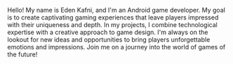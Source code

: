 Hello! My name is Eden Kafni, and I'm an Android game developer. My goal is to create captivating gaming experiences that leave players impressed with their uniqueness and depth. In my projects, I combine technological expertise with a creative approach to game design. I'm always on the lookout for new ideas and opportunities to bring players unforgettable emotions and impressions. Join me on a journey into the world of games of the future!
